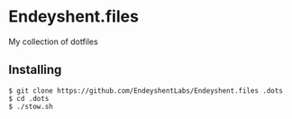 # Endeyshent.files

My collection of dotfiles

## Installing

```console
$ git clone https://github.com/EndeyshentLabs/Endeyshent.files .dots
$ cd .dots
$ ./stow.sh
```
